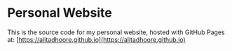 # Personal Website

This is the source code for my personal website, hosted with GitHub Pages at:
[https://alitadhoore.github.io](https://alitadhoore.github.io)
